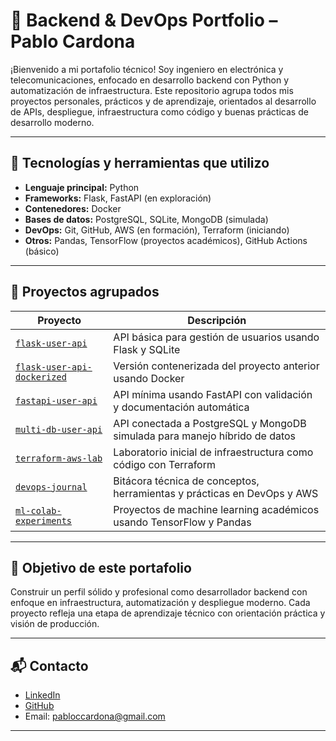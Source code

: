 
# 🧩 Backend & DevOps Portfolio – Pablo Cardona

¡Bienvenido a mi portafolio técnico! Soy ingeniero en electrónica y telecomunicaciones, enfocado en desarrollo backend con Python y automatización de infraestructura. Este repositorio agrupa todos mis proyectos personales, prácticos y de aprendizaje, orientados al desarrollo de APIs, despliegue, infraestructura como código y buenas prácticas de desarrollo moderno.

---

## 🚀 Tecnologías y herramientas que utilizo

- **Lenguaje principal:** Python
- **Frameworks:** Flask, FastAPI (en exploración)
- **Contenedores:** Docker
- **Bases de datos:** PostgreSQL, SQLite, MongoDB (simulada)
- **DevOps:** Git, GitHub, AWS (en formación), Terraform (iniciando)
- **Otros:** Pandas, TensorFlow (proyectos académicos), GitHub Actions (básico)

---

## 📂 Proyectos agrupados

| Proyecto | Descripción |
|---------|-------------|
| [`flask-user-api`](./flask-user-api) | API básica para gestión de usuarios usando Flask y SQLite |
| [`flask-user-api-dockerized`](./flask-user-api-dockerized) | Versión contenerizada del proyecto anterior usando Docker |
| [`fastapi-user-api`](./fastapi-user-api) | API mínima usando FastAPI con validación y documentación automática |
| [`multi-db-user-api`](./multi-db-user-api) | API conectada a PostgreSQL y MongoDB simulada para manejo híbrido de datos |
| [`terraform-aws-lab`](./terraform-aws-lab) | Laboratorio inicial de infraestructura como código con Terraform |
| [`devops-journal`](./devops-journal) | Bitácora técnica de conceptos, herramientas y prácticas en DevOps y AWS |
| [`ml-colab-experiments`](./ml-colab-experiments) | Proyectos de machine learning académicos usando TensorFlow y Pandas |

---

## 🎯 Objetivo de este portafolio

Construir un perfil sólido y profesional como desarrollador backend con enfoque en infraestructura, automatización y despliegue moderno. Cada proyecto refleja una etapa de aprendizaje técnico con orientación práctica y visión de producción.

---

## 📬 Contacto

- [LinkedIn](https://www.linkedin.com/in/pabloccardona)
- [GitHub](https://github.com/pablocardona03)
- Email: pabloccardona@gmail.com

---
